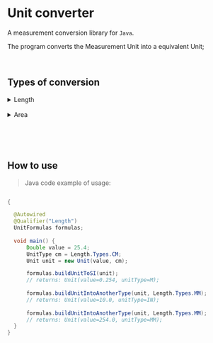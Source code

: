 # Unit converter

A measurement conversion library for `Java`. <br>
<p>The program converts the Measurement Unit into a equivalent Unit; </p> <br/>


## Types of conversion
<details><summary>Length</summary>
<h5>mm, cm, dm, m, km, in, ft, yd, mi</h5>
</details><br/>

<details><summary>Area</summary>
<h5>mm², cm², dm², m², km², in², ft², yd², mi²</h5>
</details><br/>
<!-- 
<details><summary>Volume</summary>
<h5>mm³, cm³, dm³, m³, km³, in³, ft³, yd³, mi³, L, mL</h5>
</details><br/>

<details><summary>Inertia</summary>
<h5>mm4, cm4, dm4, m4, km4, in4, ft4, yd4, mi4</h5>
</details><br/>

<details><summary>Force</summary>
<h5>N, kN, MN, GN, tf, kgf, gf, kipf, lbf</h5>
</details><br/>

<details><summary>Moment</summary>
<h5>Units are separated by a dot . String as: Force.length.
N.mm, N.cm, N.dm, N.m, N.km, N.in, N.ft, N.yd, N.mi, kN.mm, kN.cm, kN.dm, kN.m, kN.km, kN.in, kN.ft, kN.yd, kN.mi, MN.mm, MN.cm, MN.dm, MN.m, MN.km, MN.in, MN.ft, MN.yd, MN.mi, GN.mm, GN.cm, GN.dm, GN.m, GN.km, GN.in, GN.ft, GN.yd, GN.mi, tf.mm, tf.cm, tf.dm, tf.m, tf.km, tf.in, tf.ft, tf.yd, tf.mi, kgf.mm, kgf.cm, kgf.dm, kgf.m, kgf.km, kgf.in, kgf.ft, kgf.yd, kgf.mi, gf.mm, gf.cm, gf.dm, gf.m, gf.km, gf.in, gf.ft, gf.yd, gf.mi, kipf.mm, kipf.cm, kipf.dm, kipf.m, kipf.km, kipf.in, kipf.ft, kipf.yd, kipf.mi, lbf.mm, lbf.cm, lbf.dm, lbf.m, lbf.km, lbf.in, lbf.ft, lbf.yd, lbf.mi</h5>
</details><br/>

<details><summary>Pressure</summary>
<h5>Units are separated by a slash \ - String as: Force/Area.
MPa, KPa, GPa, KSI, PSI, bar, N/mm², N/cm², N/dm², N/m², N/km², N/in², N/ft², N/yd², N/mi², kN/mm², kN/cm², kN/dm², kN/m², kN/km², kN/in², kN/ft², kN/yd², kN/mi², MN/mm², MN/cm², MN/dm², MN/m², MN/km², MN/in², MN/ft², MN/yd², MN/mi², GN/mm², GN/cm², GN/dm², GN/m², GN/km², GN/in², GN/ft², GN/yd², GN/mi², tf/mm², tf/cm², tf/dm², tf/m², tf/km², tf/in², tf/ft², tf/yd², tf/mi², kgf/mm², kgf/cm², kgf/dm², kgf/m², kgf/km², kgf/in², kgf/ft², kgf/yd², kgf/mi², gf/mm², gf/cm², gf/dm², gf/m², gf/km², gf/in², gf/ft², gf/yd², gf/mi², kipf/mm², kipf/cm², kipf/dm², kipf/m², kipf/km², kipf/in², kipf/ft², kipf/yd², kipf/mi², lbf/mm², lbf/cm², lbf/dm², lbf/m², lbf/km², lbf/in², lbf/ft², lbf/yd², lbf/mi²</h5>
</details><br/>

<details><summary>Temperature</summary>
<h5>°C (celsisus),  K (kelvin),  °F (Fahrenheit),  °R (Rankine),</h5>
</details><br/> -->

<br/><br/>

## How to use

>Java code example of usage:
```java

{

  @Autowired
  @Qualifier("Length")
  UnitFormulas formulas;
  
  void main() {
      Double value = 25.4;
      UnitType cm = Length.Types.CM;
      Unit unit = new Unit(value, cm);

      formulas.buildUnitToSI(unit);  
      // returns: Unit(value=0.254, unitType=M);
    
      formulas.buildUnitIntoAnotherType(unit, Length.Types.MM);
      // returns: Unit(value=10.0, unitType=IN);
    
      formulas.buildUnitIntoAnotherType(unit, Length.Types.MM);
      // returns: Unit(value=254.0, unitType=MM);
  }
}
  
```